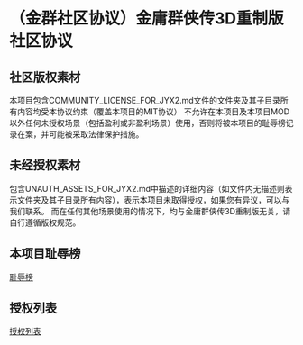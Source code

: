 # （金群社区协议）金庸群侠传3D重制版社区协议


## 社区版权素材

本项目包含COMMUNITY_LICENSE_FOR_JYX2.md文件的文件夹及其子目录所有内容均受本协议约束（覆盖本项目的MIT协议）
不允许在本项目及本项目MOD以外任何未授权场景（包括盈利或非盈利场景）使用，否则将被本项目的耻辱榜记录在案，并可能被采取法律保护措施。

## 未经授权素材

包含UNAUTH_ASSETS_FOR_JYX2.md中描述的详细内容（如文件内无描述则表示文件夹及其子目录所有内容），表示本项目未取得授权，如果您有异议，可以与我们联系。
而在任何其他场景使用的情况下，均与金庸群侠传3D重制版无关，请自行遵循版权规范。

## 本项目耻辱榜

[耻辱榜](https://github.com/jynew/jynew/wiki/%E8%80%BB%E8%BE%B1%E6%A6%9C)

## 授权列表

[授权列表](https://github.com/jynew/jynew/wiki/%E9%A1%B9%E7%9B%AE%E7%B4%A0%E6%9D%90%E6%8E%88%E6%9D%83%E4%BD%BF%E7%94%A8%E5%88%97%E8%A1%A8)


